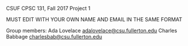 CSUF CPSC 131, Fall 2017
Project 1

MUST EDIT WITH YOUR OWN NAME AND EMAIL IN THE SAME FORMAT

Group members:
Ada Lovelace adalovelace@csu.fullerton.edu
Charles Babbage charlesbab@csu.fullerton.edu
